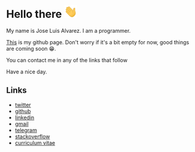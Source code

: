 # Hello there <img src="assets/wave.gif" width="35">

My name is Jose Luis Alvarez. I am a programmer.

[This](https://flakula.github.io/) is my github page. Don't worry if it's a bit empty for now, good things are coming soon 😁.

You can contact me in any of the links that follow

Have a nice day.

## Links

* [twitter](https://twitter.com/flakula38)
* [github](https://github.com/flakula)
* [linkedin](https://www.linkedin.com/in/jalvarez94/)
* [gmail](mailto:j.alvarez9438@gmail.com)
* [telegram](https://t.me/flakula)
* [stackoverflow](https://stackoverflow.com/users/15963100/flakula)
* [curriculum vitae](https://github.com/flakula/flakula/raw/main/cv_jl.pdf)
<!-- * [whatsapp](https://api.whatsapp.com/send?phone=+5358176090) -->
<!-- * [reddit](https://www.reddit.com/user/j0s3lu1s38) -->
<!-- * [hackerrank](https://github.com/flakula) -->
<!-- * [duolingo](https://www.duolingo.com/profile/flakula) -->
<!-- * [brilliant](https://brilliant.org/profile/jose-luis-05k6q2/) -->
<!-- * [facebook](https://www.facebook.com/profile.php?id=100022906821792) -->
